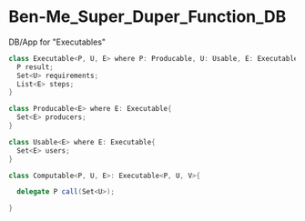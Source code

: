 # Ben-Me_Super_Duper_Function_DB
DB/App for "Executables" 
```c#
class Executable<P, U, E> where P: Producable, U: Usable, E: Executable{
  P result;
  Set<U> requirements;
  List<E> steps;
}

class Producable<E> where E: Executable{
  Set<E> producers;
}

class Usable<E> where E: Executable{
  Set<E> users;
}
```

```c#
class Computable<P, U, E>: Executable<P, U, V>{

  delegate P call(Set<U>);

}
```
